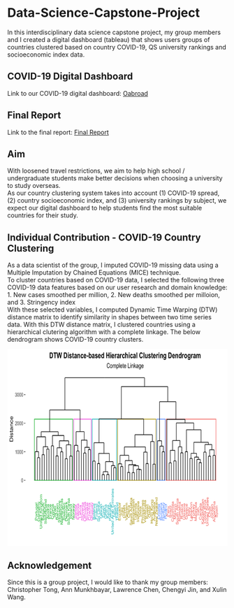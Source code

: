 # Data-Science-Capstone-Project
In this interdisciplinary data science capstone project, my group members and I created a digital dashboard (tableau) that shows users groups of countries clustered based on country COVID-19, QS university rankings and socioeconomic index data.

## COVID-19 Digital Dashboard
Link to our COVID-19 digital dashboard: [Oabroad](https://public.tableau.com/app/profile/christopher.tong2548/viz/COVID-03DEMO/Home?publish=yes)

## Final Report
Link to the final report: [Final Report](https://sanghyunkim1.github.io/Data-Science-Capstone-Project/COVID-C03-Report.html)

## Aim
With loosened travel restrictions, we aim to help high school / undergraduate students make better decisions when choosing a university to study overseas. <br> As our country clustering system takes into account (1) COVID-19 spread, (2) country socioeconomic index, and (3) university rankings by subject, we expect our digital dashboard to help students find the most suitable countries for their study.

## Individual Contribution - COVID-19 Country Clustering
As a data scientist of the group, I imputed COVID-19 missing data using a Multiple Imputation by Chained Equations (MICE) technique. <br>
To cluster countries based on COVID-19 data, I selected the following three COVID-19 data features based on our user research and domain knowledge: 1. New cases smoothed per million, 2. New deaths smoothed per milloion, and 3. Stringency index <br>
With these selected variables, I computed Dynamic Time Warping (DTW) distance matrix to identify similarity in shapes between two time series data. With this DTW distance matrix, I clustered countries using a hierarchical clutering algorithm with a complete linkage. The below dendrogram shows COVID-19 country clusters.

<p align = "center">
  <img src = "https://github.com/SanghyunKim1/Data-Science-Capstone-Project/blob/master/COVID-19%20Clusters.png" width="800" height="450">
  </p>

## Acknowledgement
Since this is a group project, I would like to thank my group members: Christopher Tong, Ann Munkhbayar, Lawrence Chen, Chengyi Jin, and Xulin Wang.

